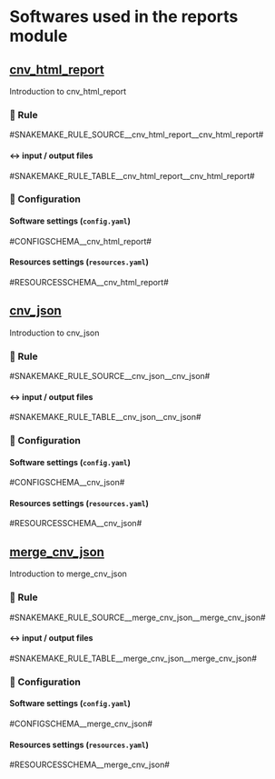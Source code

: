 # Softwares used in the reports module

## [cnv_html_report](url_to_tool)
Introduction to cnv_html_report

### :snake: Rule

#SNAKEMAKE_RULE_SOURCE__cnv_html_report__cnv_html_report#

#### :left_right_arrow: input / output files

#SNAKEMAKE_RULE_TABLE__cnv_html_report__cnv_html_report#

### :wrench: Configuration

#### Software settings (`config.yaml`)

#CONFIGSCHEMA__cnv_html_report#

#### Resources settings (`resources.yaml`)

#RESOURCESSCHEMA__cnv_html_report#

## [cnv_json](url_to_tool)
Introduction to cnv_json

### :snake: Rule

#SNAKEMAKE_RULE_SOURCE__cnv_json__cnv_json#

#### :left_right_arrow: input / output files

#SNAKEMAKE_RULE_TABLE__cnv_json__cnv_json#

### :wrench: Configuration

#### Software settings (`config.yaml`)

#CONFIGSCHEMA__cnv_json#

#### Resources settings (`resources.yaml`)

#RESOURCESSCHEMA__cnv_json#

## [merge_cnv_json](url_to_tool)
Introduction to merge_cnv_json

### :snake: Rule

#SNAKEMAKE_RULE_SOURCE__merge_cnv_json__merge_cnv_json#

#### :left_right_arrow: input / output files

#SNAKEMAKE_RULE_TABLE__merge_cnv_json__merge_cnv_json#

### :wrench: Configuration

#### Software settings (`config.yaml`)

#CONFIGSCHEMA__merge_cnv_json#

#### Resources settings (`resources.yaml`)

#RESOURCESSCHEMA__merge_cnv_json#
